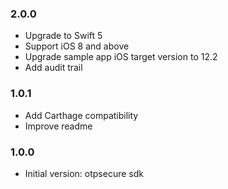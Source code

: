 ### 2.0.0
* Upgrade to Swift 5
* Support iOS 8 and above
* Upgrade sample app iOS target version to 12.2
* Add audit trail

### 1.0.1
* Add Carthage compatibility
* Improve readme

### 1.0.0
* Initial version: otpsecure sdk

